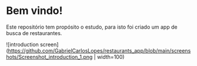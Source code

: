 # Bem vindo!

Este repositório tem propósito o estudo, para isto foi criado um app de busca de restaurantes.

![introduction screen](https://github.com/GabrielCarlosLopes/restaurants_app/blob/main/screenshots/Screenshot_introduction_1.png | width=100)
```